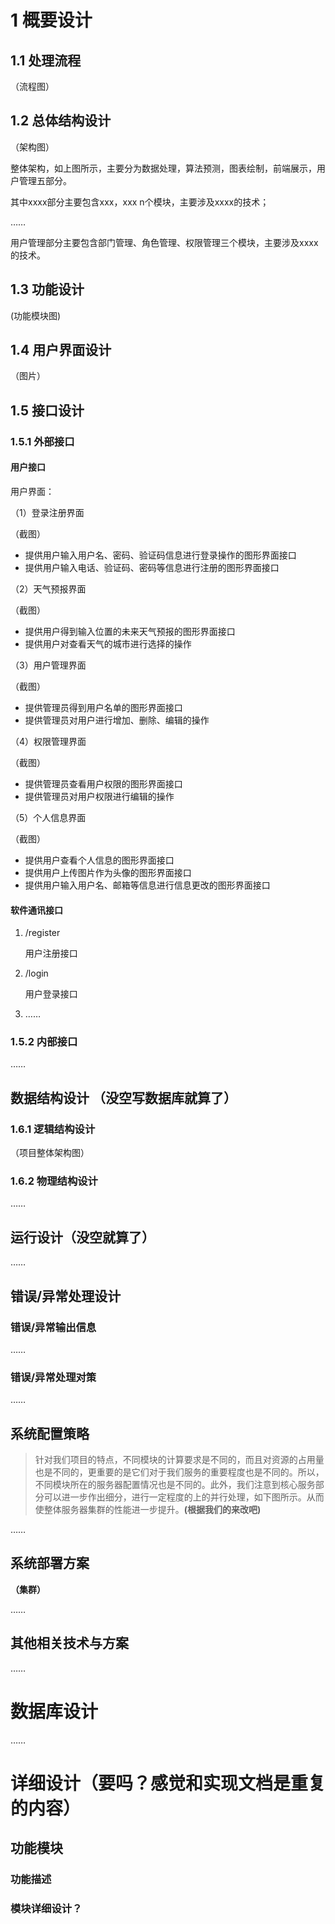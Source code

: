 # 1 概要设计
## 1.1 处理流程

（流程图）

## 1.2 总体结构设计

（架构图）   

整体架构，如上图所示，主要分为数据处理，算法预测，图表绘制，前端展示，用户管理五部分。   

其中xxxx部分主要包含xxx，xxx n个模块，主要涉及xxxx的技术；   

…… 

用户管理部分主要包含部门管理、角色管理、权限管理三个模块，主要涉及xxxx的技术。



## 1.3 功能设计

(功能模块图)

## 1.4 用户界面设计

（图片）    

## 1.5 接口设计
### 1.5.1 外部接口

#### 用户接口   
用户界面：

（1）登录注册界面

（截图）   

* 提供用户输入用户名、密码、验证码信息进行登录操作的图形界面接口      
* 提供用户输入电话、验证码、密码等信息进行注册的图形界面接口   

（2）天气预报界面

（截图）   

* 提供用户得到输入位置的未来天气预报的图形界面接口   
* 提供用户对查看天气的城市进行选择的操作   

（3）用户管理界面

（截图）   

* 提供管理员得到用户名单的图形界面接口
* 提供管理员对用户进行增加、删除、编辑的操作

（4）权限管理界面

（截图）

* 提供管理员查看用户权限的图形界面接口
* 提供管理员对用户权限进行编辑的操作

（5）个人信息界面

（截图）

* 提供用户查看个人信息的图形界面接口
* 提供用户上传图片作为头像的图形界面接口
* 提供用户输入用户名、邮箱等信息进行信息更改的图形界面接口
  

#### 软件通讯接口

1. /register
   
   用户注册接口 
   
2. /login

   用户登录接口 

3. ……

### 1.5.2 内部接口

……

## 数据结构设计 （没空写数据库就算了）
### 1.6.1 逻辑结构设计

（项目整体架构图）

### 1.6.2 物理结构设计

……

## 运行设计（没空就算了）

……   

## 错误/异常处理设计

### 错误/异常输出信息

……

### 错误/异常处理对策

……   

## 系统配置策略

>针对我们项目的特点，不同模块的计算要求是不同的，而且对资源的占用量也是不同的，更重要的是它们对于我们服务的重要程度也是不同的。所以，不同模块所在的服务器配置情况也是不同的。此外，我们注意到核心服务部分可以进一步作出细分，进行一定程度的上的并行处理，如下图所示。从而使整体服务器集群的性能进一步提升。**(根据我们的来改吧)**   

……   

## 系统部署方案
**（集群）**

……

## 其他相关技术与方案

……   

# 数据库设计

……   

# 详细设计（要吗？感觉和实现文档是重复的内容）
## 功能模块

### 功能描述

### 模块详细设计？

